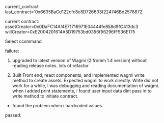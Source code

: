 current_contract
last_contract='0x6635BaCd122cfc8e8D726633f224746Bd2578872

current contract:
assetCreator=0x0DaFC14Af4E71716971E04444fe858d9fC413dc3
willCreator=0xE2004201614A5D19753bd0356f96296fF536E175

Select ccommand

failure:
 1. upgraded to latest version of Wagmi (2 fromm 1.4 version) without reading release notes. 
 lots of refactor

 2. Built Front end, react components, and implemented wagmi write method to create assets. Expected wagmi to work directly. Write did not work for a while, I was debugging and reading documentation of wagmi. 
 when i added print statements, i found user input data dint pass in to write method to initiate contract.
 - found the problem when i hardcoded values.




passed:


